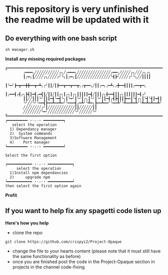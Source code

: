 # This repository is very unfinished the readme will be updated with it


## Do everything with one bash script
```
sh manager.sh
```

**Install any missing required packages**
```
╔═══════════════════════════════════════════════════════════════════════════╗
        ╭━━━╮╱╱╱╱╱╱╱╱╱╱╱╭╮╱╭━━━╮╱╱╱╱╱╱╱╱╱╱╱╱╱╱╱╭━━╮╱╱╱╱╱╭╮╱╱╱╭╮╭╮
        ┃╭━╮┃╱╱╱╱╭╮╱╱╱╱╭╯╰╮┃╭━╮┃╱╱╱╱╱╱╱╱╱╱╱╱╱╱╱╰┫┣╯╱╱╱╱╭╯╰╮╱╱┃┃┃┃
        ┃╰━╯┣━┳━━╋╋━━┳━┻╮╭╯┃┃╱┃┣━━┳━━┳━━┳╮╭┳━━╮╱┃┃╭━╮╭━┻╮╭╋━━┫┃┃┃╭━━┳━╮
        ┃╭━━┫╭┫╭╮┣┫┃━┫╭━┫┃╱┃┃╱┃┃╭╮┃╭╮┃╭╮┃┃┃┃┃━┫╱┃┃┃╭╮┫━━┫┃┃╭╮┃┃┃┃┃┃━┫╭╯
        ┃┃╱╱┃┃┃╰╯┃┃┃━┫╰━┫╰╮┃╰━╯┃╰╯┃╭╮┃╰╯┃╰╯┃┃━┫╭┫┣┫┃┃┣━━┃╰┫╭╮┃╰┫╰┫┃━┫┃
        ╰╯╱╱╰╯╰━━┫┣━━┻━━┻━╯╰━━━┫╭━┻╯╰┻━╮┣━━┻━━╯╰━━┻╯╰┻━━┻━┻╯╰┻━┻━┻━━┻╯
        ╱╱╱╱╱╱╱╱╭╯┃╱╱╱╱╱╱╱╱╱╱╱╱┃┃╱╱╱╱╱╱┃┃
        ╱╱╱╱╱╱╱╱╰━╯╱╱╱╱╱╱╱╱╱╱╱╱╰╯╱╱╱╱╱╱╰╯
╚═══════════════════════════════════════════════════════════════════════════╝
┍━━━━━━━━━ ⋆⋅☆⋅⋆ ━━━━━━━━━┑
   select the operation
  1) Dependancy manager
  2)  System commands
  3)Software Management
  4)    Port manager
┕━━━━━━━━━ ⋆⋅☆⋅⋆ ━━━━━━━━━┙

Select the first option
```
```
┍━━━━━━━━━━━ ⋆⋅☆⋅⋆ ━━━━━━━━━━━┑
     select the operation
  1)Install npm dependancies
  2)     upgrade npm
┕━━━━━━━━━━━ ⋆⋅☆⋅⋆ ━━━━━━━━━━━┙
then select the first option again
```

**Profit**

## If you want to help fix any spagetti code listen up

**Here's how you help**
- clone the repo
```
git clone https://github.com/crispyi2/Project-Opaque
```
- change the file to your hearts content (please note that it must still have the same functionality as before)
- once you are finished post the code in the Project-Opaque section in projects in the channel code-fixing

